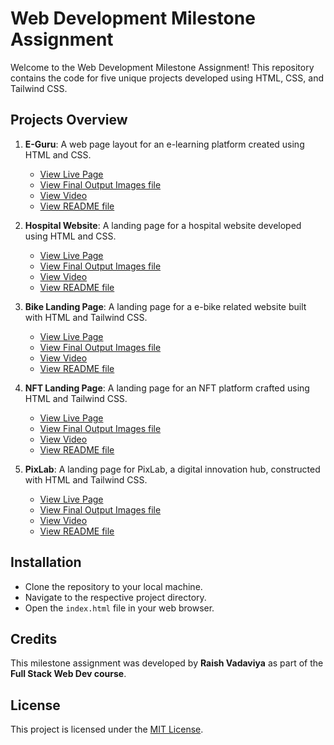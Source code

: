 # Web Development Milestone Assignment

Welcome to the Web Development Milestone Assignment! This repository contains the code for five unique projects developed using HTML, CSS, and Tailwind CSS.

## Projects Overview

1. **E-Guru**: A web page layout for an e-learning platform created using HTML and CSS.
    - [View Live Page](https://e-guru-l-p.netlify.app/)
    - [View Final Output Images file]()
    - [View Video](https://res.cloudinary.com/deodsnio3/video/upload/v1715400493/Milestone%20Exame%20Assignment/E-GURU_landing_page_qt5cst.mp4)
    - [View README file]()

2. **Hospital Website**: A landing page for a hospital website developed using HTML and CSS.
    - [View Live Page](https://wockhardt-care-l-p.netlify.app/)
    - [View Final Output Images file]()
    - [View Video](https://res.cloudinary.com/deodsnio3/video/upload/v1715400562/Milestone%20Exame%20Assignment/Hospital_landing_page_cnkg44.mp4)
    - [View README file]()

3. **Bike Landing Page**: A landing page for a e-bike related website built with HTML and Tailwind CSS.
    - [View Live Page](https://e-bike-l-p.netlify.app)
    - [View Final Output Images file]()
    - [View Video](https://res.cloudinary.com/deodsnio3/video/upload/v1715400518/Milestone%20Exame%20Assignment/Bike_landing_page_uahn2w.mp4)
    - [View README file]()

4. **NFT Landing Page**: A landing page for an NFT platform crafted using HTML and Tailwind CSS.
    - [View Live Page](https://nfts-l-p.netlify.app)
    - [View Final Output Images file]()
    - [View Video](https://res.cloudinary.com/deodsnio3/video/upload/v1715400558/Milestone%20Exame%20Assignment/NFT_landing_page_totkk8.mp4)
    - [View README file]()

5. **PixLab**: A landing page for PixLab, a digital innovation hub, constructed with HTML and Tailwind CSS.
    - [View Live Page](https://pixelab-l-p.netlify.app)
    - [View Final Output Images file]()
    - [View Video](https://res.cloudinary.com/deodsnio3/video/upload/v1715400562/Milestone%20Exame%20Assignment/Pixelab_landing_page_hz5eed.mp4)
    - [View README file]()


## Installation

   - Clone the repository to your local machine.
   - Navigate to the respective project directory.
   - Open the `index.html` file in your web browser.

## Credits

This milestone assignment was developed by **Raish Vadaviya** as part of the **Full Stack Web Dev course**.


## License

This project is licensed under the [MIT License]().